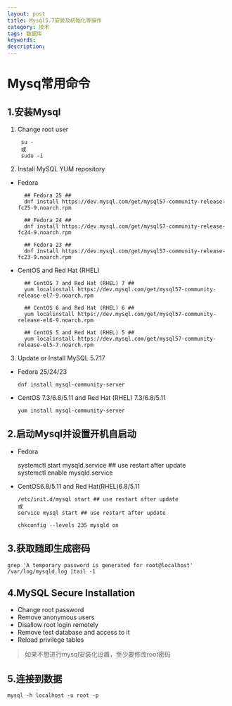 ```yaml
---
layout: post
title: Mysql5.7安装及初始化等操作
category: 技术
tags: 数据库
keywords:
description:
---
```


# Mysq常用命令


## 1.安装Mysql

1. Change root user    

        su -    
        或    
        sudo -i

2. Install MySQL YUM repository


- Fedora    

        ## Fedora 25 ##
        dnf install https://dev.mysql.com/get/mysql57-community-release-fc25-9.noarch.rpm

        ## Fedora 24 ##
        dnf install https://dev.mysql.com/get/mysql57-community-release-fc24-9.noarch.rpm

        ## Fedora 23 ##
        dnf install https://dev.mysql.com/get/mysql57-community-release-fc23-9.noarch.rpm

- CentOS and Red Hat (RHEL)      

        ## CentOS 7 and Red Hat (RHEL) 7 ##
        yum localinstall https://dev.mysql.com/get/mysql57-community-release-el7-9.noarch.rpm

        ## CentOS 6 and Red Hat (RHEL) 6 ##
        yum localinstall https://dev.mysql.com/get/mysql57-community-release-el6-9.noarch.rpm

        ## CentOS 5 and Red Hat (RHEL) 5 ##
        yum localinstall https://dev.mysql.com/get/mysql57-community-release-el5-7.noarch.rpm

3. Update or Install MySQL 5.7.17

- Fedora 25/24/23    

      dnf install mysql-community-server

- CentOS 7.3/6.8/5.11 and Red Hat (RHEL) 7.3/6.8/5.11

      yum install mysql-community-server

## 2.启动Mysql并设置开机自启动

-  Fedora

      systemctl start mysqld.service ## use restart after update    
      systemctl enable mysqld.service

- CentOS6.8/5.11 and Red Hat(RHEL)6.8/5.11

      /etc/init.d/mysql start ## use restart after update    
      或    
      service mysql start ## use restart after update    

      chkconfig --levels 235 mysqld on    


## 3.获取随即生成密码


    grep 'A temporary password is generated for root@localhost' /var/log/mysqld.log |tail -1

## 4.MySQL Secure Installation

- Change root password
- Remove anonymous users
- Disallow root login remotely
- Remove test database and access to it
- Reload privilege tables

> 如果不想进行mysql安装化设置，至少要修改root密码


## 5.连接到数据


    mysql -h localhost -u root -p
